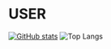 # USER
[![GitHub stats](https://github-readme-stats.vercel.app/api?username=davidalbertocolindresfortin-virtual&amp;show_icons=true&amp;theme=dracula)](https://github.com/anuraghazra/github-readme-stats)   ![Top Langs](https://github-readme-stats.vercel.app/api/top-langs/?username=davidalbertocolindresfortin-virtual&amp;layout=compact&amp;theme=dracula&amp;hide_border=true)
